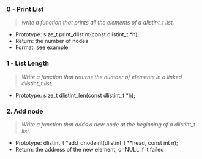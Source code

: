 ### 0 - Print List
> *write a function that prints all the elements of a dlistint_t list.*
* Prototype: size_t print_dlistint(const dlistint_t *h);
* Return: the number of nodes
* Format: see example

### 1 - List Length
 > *Write a function that returns the number of elements in a linked dlistint_t list.*
 + Prototype: size_t dlistint_len(const dlistint_t *h);

### 2. Add node
> *Write a function that adds a new node at the beginning of a dlistint_t list.*
* Prototype: dlistint_t *add_dnodeint(dlistint_t **head, const int n);
* Return: the address of the new element, or NULL if it failed
